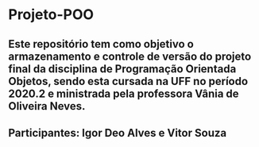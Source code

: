 # Projeto-POO

## Este repositório tem como objetivo o armazenamento e controle de versão do projeto final da disciplina de Programação Orientada Objetos, sendo esta cursada na UFF no período 2020.2 e ministrada pela professora Vânia de Oliveira Neves.

## Participantes: Igor Deo Alves e Vitor Souza
